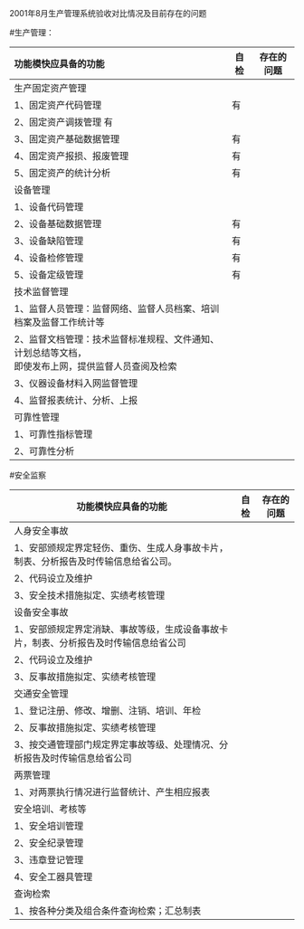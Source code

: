 2001年8月生产管理系统验收对比情况及目前存在的问题

#生产管理：

| 功能模快应具备的功能 | 自检 | 存在的问题 |
| :----------------- | --- | --------- |
| 生产固定资产管理		|     |           |
|1、固定资产代码管理	|有	|
|2、固定资产调拨管理	有	|
|3、固定资产基础数据管理	|有|	
|4、固定资产报损、报废管理	|有|	
|5、固定资产的统计分析|	有	|
|设备管理		||
|1、设备代码管理||		
|2、设备基础数据管理	|有	|
|3、设备缺陷管理|	有	|
|4、设备检修管理|	有	|
|5、设备定级管理|	有	|
|技术监督管理		||
|1、监督人员管理：监督网络、监督人员档案、培训档案及监督工作统计等		||
|2、监督文档管理：技术监督标准规程、文件通知、计划总结等文档，<br>即使发布上网，提供监督人员查阅及检索		||
|3、仪器设备材料入网监督管理		||
|4、监督报表统计、分析、上报		||
|可靠性管理		||
|1、可靠性指标管理	||	
|2、可靠性分析	||	

#安全监察

| 功能模快应具备的功能 | 自检 | 存在的问题 |
| ----------------- | --- | --------- |
|人身安全事故		||
|1、安部颁规定界定轻伤、重伤、生成人身事故卡片，制表、分析报告及时传输信息给省公司。		||
|2、代码设立及维护		||
|3、安全技术措施拟定、实绩考核管理		||
|设备安全事故		||
|1、安部颁规定界定消缺、事故等级，生成设备事故卡片，制表、分析报告及时传输信息给省公司		||
|2、代码设立及维护		||
|3、反事故措施拟定、实绩考核管理		||
|交通安全管理		||
|1、登记注册、修改、增删、注销、培训、年检		||
|2、反事故措施拟定、实绩考核管理		||
|3、按交通管理部门规定界定事故等级、处理情况、分析报告及时传输信息给省公司		||
|两票管理		||
|1、对两票执行情况进行监督统计、产生相应报表		||
|安全培训、考核等		||
|1、安全培训管理		||
|2、安全纪录管理		||
|3、违章登记管理		||
|4、安全工器具管理		||
|查询检索		||
|1、按各种分类及组合条件查询检索；汇总制表		||

